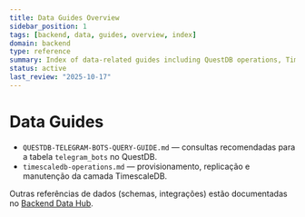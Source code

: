 ```yaml
---
title: Data Guides Overview
sidebar_position: 1
tags: [backend, data, guides, overview, index]
domain: backend
type: reference
summary: Index of data-related guides including QuestDB operations, TimescaleDB, and database tools
status: active
last_review: "2025-10-17"
---
```


# Data Guides

- `QUESTDB-TELEGRAM-BOTS-QUERY-GUIDE.md` — consultas recomendadas para a tabela `telegram_bots` no QuestDB.
- `timescaledb-operations.md` — provisionamento, replicação e manutenção da camada TimescaleDB.

Outras referências de dados (schemas, integrações) estão documentadas no [Backend Data Hub](../README.md).
